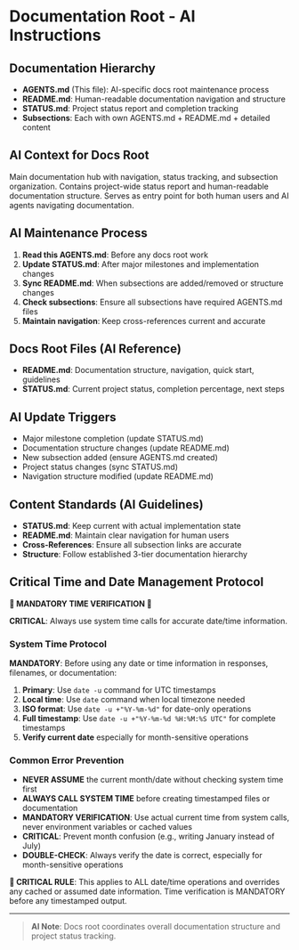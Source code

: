 # Documentation Root - AI Instructions

## Documentation Hierarchy
- **AGENTS.md** (This file): AI-specific docs root maintenance process
- **README.md**: Human-readable documentation navigation and structure
- **STATUS.md**: Project status report and completion tracking
- **Subsections**: Each with own AGENTS.md + README.md + detailed content

## AI Context for Docs Root
Main documentation hub with navigation, status tracking, and subsection organization.
Contains project-wide status report and human-readable documentation structure.
Serves as entry point for both human users and AI agents navigating documentation.

## AI Maintenance Process
1. **Read this AGENTS.md**: Before any docs root work
2. **Update STATUS.md**: After major milestones and implementation changes
3. **Sync README.md**: When subsections are added/removed or structure changes
4. **Check subsections**: Ensure all subsections have required AGENTS.md files
5. **Maintain navigation**: Keep cross-references current and accurate

## Docs Root Files (AI Reference)
- **README.md**: Documentation structure, navigation, quick start, guidelines
- **STATUS.md**: Current project status, completion percentage, next steps

## AI Update Triggers
- Major milestone completion (update STATUS.md)
- Documentation structure changes (update README.md)
- New subsection added (ensure AGENTS.md created)
- Project status changes (sync STATUS.md)
- Navigation structure modified (update README.md)

## Content Standards (AI Guidelines)
- **STATUS.md**: Keep current with actual implementation state
- **README.md**: Maintain clear navigation for human users
- **Cross-References**: Ensure all subsection links are accurate
- **Structure**: Follow established 3-tier documentation hierarchy

## Critical Time and Date Management Protocol

**🚨 MANDATORY TIME VERIFICATION 🚨**

**CRITICAL**: Always use system time calls for accurate date/time information.

### System Time Protocol
**MANDATORY**: Before using any date or time information in responses, filenames, or documentation:
1. **Primary**: Use `date -u` command for UTC timestamps
2. **Local time**: Use `date` command when local timezone needed
3. **ISO format**: Use `date -u +"%Y-%m-%d"` for date-only operations
4. **Full timestamp**: Use `date -u +"%Y-%m-%d %H:%M:%S UTC"` for complete timestamps
5. **Verify current date** especially for month-sensitive operations

### Common Error Prevention
- **NEVER ASSUME** the current month/date without checking system time first
- **ALWAYS CALL SYSTEM TIME** before creating timestamped files or documentation
- **MANDATORY VERIFICATION**: Use actual current time from system calls, never environment variables or cached values
- **CRITICAL**: Prevent month confusion (e.g., writing January instead of July)
- **DOUBLE-CHECK**: Always verify the date is correct, especially for month-sensitive operations

**🚨 CRITICAL RULE**: This applies to ALL date/time operations and overrides any cached or assumed date information. Time verification is MANDATORY before any timestamped output.

---

> **AI Note**: Docs root coordinates overall documentation structure and project status tracking.